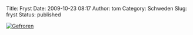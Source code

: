 Title: Fryst
Date: 2009-10-23 08:17
Author: tom
Category: Schweden
Slug: fryst
Status: published

[![Gefroren](/pic/frussenblad_s.jpg "Gefroren")](/pic/frussenblad_l.jpg)

